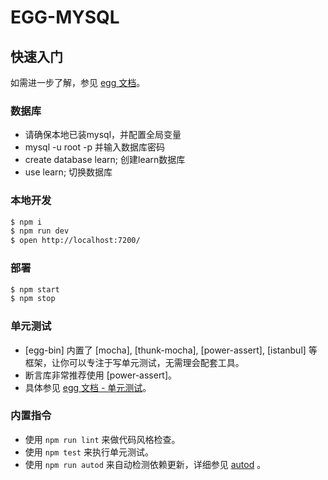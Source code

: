 # EGG-MYSQL



## 快速入门

<!-- 在此次添加使用文档 -->

如需进一步了解，参见 [egg 文档][egg]。

### 数据库
- 请确保本地已装mysql，并配置全局变量
- mysql -u root -p 并输入数据库密码
- create database learn; 创建learn数据库
- use learn; 切换数据库

### 本地开发

```bash
$ npm i
$ npm run dev
$ open http://localhost:7200/
```

### 部署

```bash
$ npm start
$ npm stop
```

### 单元测试

- [egg-bin] 内置了 [mocha], [thunk-mocha], [power-assert], [istanbul] 等框架，让你可以专注于写单元测试，无需理会配套工具。
- 断言库非常推荐使用 [power-assert]。
- 具体参见 [egg 文档 - 单元测试](https://eggjs.org/zh-cn/core/unittest)。

### 内置指令

- 使用 `npm run lint` 来做代码风格检查。
- 使用 `npm test` 来执行单元测试。
- 使用 `npm run autod` 来自动检测依赖更新，详细参见 [autod](https://www.npmjs.com/package/autod) 。


[egg]: https://eggjs.org
